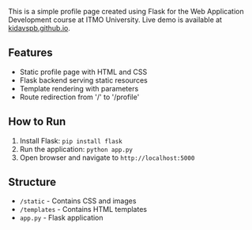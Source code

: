 This is a simple profile page created using Flask for the Web Application Development course at ITMO University. Live demo is available at [kidavspb.github.io](https://kidavspb.github.io).

## Features
- Static profile page with HTML and CSS
- Flask backend serving static resources
- Template rendering with parameters
- Route redirection from '/' to '/profile'

## How to Run
1. Install Flask: `pip install flask`
2. Run the application: `python app.py`
3. Open browser and navigate to `http://localhost:5000`

## Structure
- `/static` - Contains CSS and images
- `/templates` - Contains HTML templates
- `app.py` - Flask application